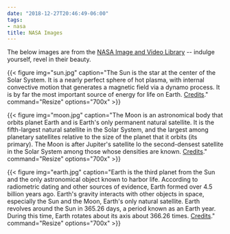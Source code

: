 ```yaml
---
date: "2018-12-27T20:46:49-06:00"
tags:
- nasa
title: NASA Images
---
```


The below images are from the [NASA Image and Video Library](https://images.nasa.gov/) -- indulge yourself, revel in their beauty. 

{{< figure
img="sun.jpg" 
caption="The Sun is the star at the center of the Solar System. It is a nearly perfect sphere of hot plasma, with internal convective motion that generates a magnetic field via a dynamo process. It is by far the most important source of energy for life on Earth. [Credits](https://images.nasa.gov/details-GSFC_20171208_Archive_e000393.html)." 
command="Resize" 
options="700x" >}}

{{< figure
img="moon.jpg" 
caption="The Moon is an astronomical body that orbits planet Earth and is Earth's only permanent natural satellite. It is the fifth-largest natural satellite in the Solar System, and the largest among planetary satellites relative to the size of the planet that it orbits (its primary). The Moon is after Jupiter's satellite Io the second-densest satellite in the Solar System among those whose densities are known. [Credits](https://images.nasa.gov/details-GSFC_20171208_Archive_e001861.html)." 
command="Resize" 
options="700x" >}}

{{< figure
img="earth.jpg" 
caption="Earth is the third planet from the Sun and the only astronomical object known to harbor life. According to radiometric dating and other sources of evidence, Earth formed over 4.5 billion years ago. Earth's gravity interacts with other objects in space, especially the Sun and the Moon, Earth's only natural satellite. Earth revolves around the Sun in 365.26 days, a period known as an Earth year. During this time, Earth rotates about its axis about 366.26 times. [Credits](https://images.nasa.gov/details-PIA18033.html)." 
command="Resize" 
options="700x" >}}
